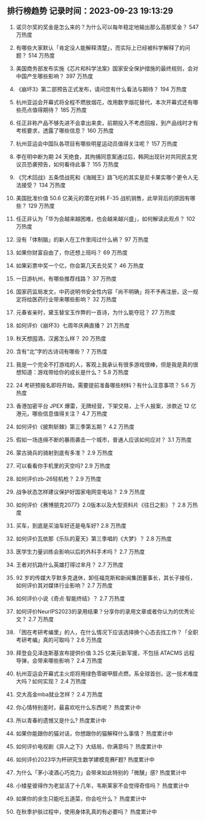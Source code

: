 
## 排行榜趋势 记录时间：2023-09-23 19:13:29
  
  1. 诺贝尔奖的奖金是怎么来的？为什么可以每年稳定地输出那么高额奖金？ 547 万热度
    
  2. 有哪些大家默认「肯定没人能解释清楚」，而实际上已经被科学解释了的问题？ 514 万热度
    
  3. 美国商务部发布实施《芯片和科学法案》国家安全保护措施的最终规则，会对中国产生哪些影响？ 397 万热度
    
  4. 《崩坏3》第二部预告正式发布，请问您有什么看法与期待？ 194 万热度
    
  5. 杭州亚运会开幕式将全程不燃放烟花，改用数字烟花替代，本次开幕式还有哪些亮点值得期待？ 185 万热度
    
  6. 任正非称产品不够先进不会拿出来卖，前期投入不考虑回报，到产品线时才有考核要求，透露了哪些信息？ 160 万热度
    
  7. 杭州亚运会中国队各项目有哪些明星运动员值得关注呢？ 157 万热度
    
  8. 李在明中断为期 24 天绝食，其拘捕同意案通过后，韩网出现针对共同民主党议员恐袭预告，如何看待此事？ 155 万热度
    
  9. 《咒术回战》五条悟战死和《海贼王》路飞吃的其实是尼卡果实哪个更令人无法接受？ 134 万热度
    
  10. 美国批准价值 50.6 亿美元的潜在对韩 F-35 战机销售，此举背后的原因有哪些？ 129 万热度
    
  11. 任正非认为「华为会越来越困难，也会越来越兴盛」，如何解读此观点？ 102 万热度
    
  12. 没有「体制脑」的新人在工作里闯过什么祸？ 97 万热度
    
  13. 如果你财富自由了，你还想上班吗？ 69 万热度
    
  14. 如果彩票中奖一个亿，你会第几天去兑奖？ 46 万热度
    
  15. 一日游杭州，有哪些推荐线路？ 37 万热度
    
  16. 国家药监局发文，中药说明书安全性内容「尚不明确」将不予再注册，这一规定将给医药行业带来哪些影响？ 32 万热度
    
  17. 元春省亲时，黛玉替宝玉作弊的一首诗，为什么能夺冠？ 27 万热度
    
  18. 如何评价《崩坏3》七周年庆典直播？ 21 万热度
    
  19. 秋天想囤酒，汉酱怎么样？ 20 万热度
    
  20. 含有“北”字的古诗词有哪些？ 7 万热度
    
  21. 我是一个完全不打游戏的人，客观上我承认有很多游戏很棒，但是我是真的很想知道：游戏带给你的成长是什么？ 5.8 万热度
    
  22. 24 考研预报名即将开始，需要提前准备哪些材料？有什么注意事项？ 5.6 万热度
    
  23. 香港加密平台 JPEX 爆雷，无牌经营，下架交易，上千人报案，涉款近 12 亿港元，哪些信息值得关注？ 4.7 万热度
    
  24. 如何评价《披荆斩棘》第三季第五期？ 4.2 万热度
    
  25. 假如一场连绵不断的暴雨袭击一个城市，普通人应该如何应对？ 3.1 万热度
    
  26. 蒙古骑兵的骑射到底有多准？ 2.9 万热度
    
  27. 可以看看你手机里的天空吗? 2.9 万热度
    
  28. 如何评价zb-26轻机枪？ 2.9 万热度
    
  29. 战争状态怎样建议保护好国家电网变电站？ 2.9 万热度
    
  30. 如何评价《赛博朋克2077》2.0版本以及大型资料片《往日之影》？ 2.8 万热度
    
  31. 买车，到底是买油车好还是电车好? 2.8 万热度
    
  32. 如何评价瓦依那《乐队的夏天》第三季唱的《大梦》？ 2.8 万热度
    
  33. 医学生力量训练会影响以后的外科手术吗？ 2.7 万热度
    
  34. 王者对抗路什么英雄打得过芈月？ 2.7 万热度
    
  35. 92 岁的传媒大亨默多克退休，卸任福克斯和新闻集团董事长，其长子接任，如何评价其对媒体行业影响？ 2.7 万热度
    
  36. 如何评价小说《奇点·智能终结》？ 2.7 万热度
    
  37. 如何评价NeurIPS2023的录用结果？分享你的录用文章或者你认为的优秀论文？ 2.7 万热度
    
  38. 「困在考研考编里」的人，在什么情况下应该选择换个心态去找工作？「全职考研考编」真的可取吗？ 2.6 万热度
    
  39. 拜登会见泽连斯基宣布提供价值 3.25 亿美元新军援，不包括 ATACMS 远程导弹，会带来哪些影响？ 2.4 万热度
    
  40. 杭州亚运会开幕式主火炬将用绿色零碳甲醇点燃，系全球首创，这一技术难度大吗？如何实现？ 2.4 万热度
    
  41. 交大高金mba就业怎样？ 2.4 万热度
    
  42. 你心情特别差时，最喜欢吃什么东西呢？ 热度累计中
    
  43. 所以青春的遗憾又是什么? 热度累计中
    
  44. 如果你能跟你的猫对话，你想跟你的猫解释什么事情？ 热度累计中
    
  45. 如何评价电视剧《异人之下》大结局，你满意吗？ 热度累计中
    
  46. 如何评价2023华为杯研究生数学建模竞赛F题? 热度累计中
    
  47. 为什么「茅小凌酒心巧克力」会带来如此特别的「微醺」感? 热度累计中
    
  48. 小矮星彼得作为老鼠活了十几年，韦斯莱家不会觉得奇怪吗？ 热度累计中
    
  49. 如果你的余生只能吃五道菜，你会吃什么？ 热度累计中
    
  50. 在秋季护肤过程中，使用身体乳真的有必要吗？ 热度累计中
    